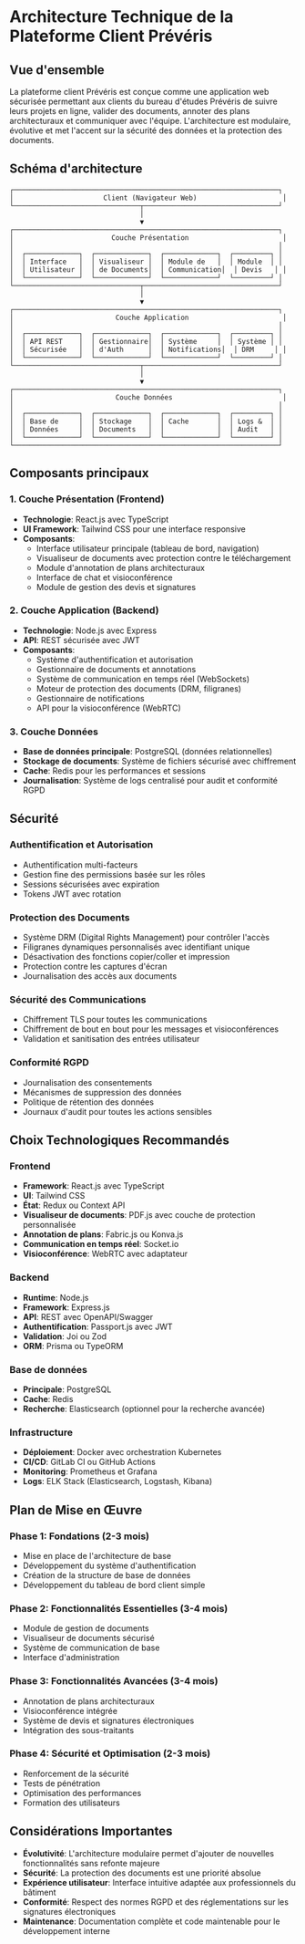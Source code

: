 # Architecture Technique de la Plateforme Client Prévéris

## Vue d'ensemble

La plateforme client Prévéris est conçue comme une application web sécurisée permettant aux clients du bureau d'études Prévéris de suivre leurs projets en ligne, valider des documents, annoter des plans architecturaux et communiquer avec l'équipe. L'architecture est modulaire, évolutive et met l'accent sur la sécurité des données et la protection des documents.

## Schéma d'architecture

```
┌─────────────────────────────────────────────────────────────────┐
│                      Client (Navigateur Web)                     │
└───────────────────────────────┬─────────────────────────────────┘
                                │
                                ▼
┌─────────────────────────────────────────────────────────────────┐
│                        Couche Présentation                       │
│                                                                 │
│  ┌─────────────┐  ┌─────────────┐  ┌─────────────┐  ┌─────────┐ │
│  │ Interface   │  │ Visualiseur │  │ Module de   │  │ Module  │ │
│  │ Utilisateur │  │ de Documents│  │ Communication│  │ Devis   │ │
│  └─────────────┘  └─────────────┘  └─────────────┘  └─────────┘ │
└───────────────────────────────┬─────────────────────────────────┘
                                │
                                ▼
┌─────────────────────────────────────────────────────────────────┐
│                         Couche Application                       │
│                                                                 │
│  ┌─────────────┐  ┌─────────────┐  ┌─────────────┐  ┌─────────┐ │
│  │ API REST    │  │ Gestionnaire│  │ Système     │  │ Système │ │
│  │ Sécurisée   │  │ d'Auth      │  │ Notifications│  │ DRM     │ │
│  └─────────────┘  └─────────────┘  └─────────────┘  └─────────┘ │
└───────────────────────────────┬─────────────────────────────────┘
                                │
                                ▼
┌─────────────────────────────────────────────────────────────────┐
│                         Couche Données                           │
│                                                                 │
│  ┌─────────────┐  ┌─────────────┐  ┌─────────────┐  ┌─────────┐ │
│  │ Base de     │  │ Stockage    │  │ Cache       │  │ Logs &  │ │
│  │ Données     │  │ Documents   │  │             │  │ Audit   │ │
│  └─────────────┘  └─────────────┘  └─────────────┘  └─────────┘ │
└─────────────────────────────────────────────────────────────────┘
```

## Composants principaux

### 1. Couche Présentation (Frontend)

- **Technologie**: React.js avec TypeScript
- **UI Framework**: Tailwind CSS pour une interface responsive
- **Composants**:
  - Interface utilisateur principale (tableau de bord, navigation)
  - Visualiseur de documents avec protection contre le téléchargement
  - Module d'annotation de plans architecturaux
  - Interface de chat et visioconférence
  - Module de gestion des devis et signatures

### 2. Couche Application (Backend)

- **Technologie**: Node.js avec Express
- **API**: REST sécurisée avec JWT
- **Composants**:
  - Système d'authentification et autorisation
  - Gestionnaire de documents et annotations
  - Système de communication en temps réel (WebSockets)
  - Moteur de protection des documents (DRM, filigranes)
  - Gestionnaire de notifications
  - API pour la visioconférence (WebRTC)

### 3. Couche Données

- **Base de données principale**: PostgreSQL (données relationnelles)
- **Stockage de documents**: Système de fichiers sécurisé avec chiffrement
- **Cache**: Redis pour les performances et sessions
- **Journalisation**: Système de logs centralisé pour audit et conformité RGPD

## Sécurité

### Authentification et Autorisation

- Authentification multi-facteurs
- Gestion fine des permissions basée sur les rôles
- Sessions sécurisées avec expiration
- Tokens JWT avec rotation

### Protection des Documents

- Système DRM (Digital Rights Management) pour contrôler l'accès
- Filigranes dynamiques personnalisés avec identifiant unique
- Désactivation des fonctions copier/coller et impression
- Protection contre les captures d'écran
- Journalisation des accès aux documents

### Sécurité des Communications

- Chiffrement TLS pour toutes les communications
- Chiffrement de bout en bout pour les messages et visioconférences
- Validation et sanitisation des entrées utilisateur

### Conformité RGPD

- Journalisation des consentements
- Mécanismes de suppression des données
- Politique de rétention des données
- Journaux d'audit pour toutes les actions sensibles

## Choix Technologiques Recommandés

### Frontend

- **Framework**: React.js avec TypeScript
- **UI**: Tailwind CSS
- **État**: Redux ou Context API
- **Visualiseur de documents**: PDF.js avec couche de protection personnalisée
- **Annotation de plans**: Fabric.js ou Konva.js
- **Communication en temps réel**: Socket.io
- **Visioconférence**: WebRTC avec adaptateur

### Backend

- **Runtime**: Node.js
- **Framework**: Express.js
- **API**: REST avec OpenAPI/Swagger
- **Authentification**: Passport.js avec JWT
- **Validation**: Joi ou Zod
- **ORM**: Prisma ou TypeORM

### Base de données

- **Principale**: PostgreSQL
- **Cache**: Redis
- **Recherche**: Elasticsearch (optionnel pour la recherche avancée)

### Infrastructure

- **Déploiement**: Docker avec orchestration Kubernetes
- **CI/CD**: GitLab CI ou GitHub Actions
- **Monitoring**: Prometheus et Grafana
- **Logs**: ELK Stack (Elasticsearch, Logstash, Kibana)

## Plan de Mise en Œuvre

### Phase 1: Fondations (2-3 mois)

- Mise en place de l'architecture de base
- Développement du système d'authentification
- Création de la structure de base de données
- Développement du tableau de bord client simple

### Phase 2: Fonctionnalités Essentielles (3-4 mois)

- Module de gestion de documents
- Visualiseur de documents sécurisé
- Système de communication de base
- Interface d'administration

### Phase 3: Fonctionnalités Avancées (3-4 mois)

- Annotation de plans architecturaux
- Visioconférence intégrée
- Système de devis et signatures électroniques
- Intégration des sous-traitants

### Phase 4: Sécurité et Optimisation (2-3 mois)

- Renforcement de la sécurité
- Tests de pénétration
- Optimisation des performances
- Formation des utilisateurs

## Considérations Importantes

- **Évolutivité**: L'architecture modulaire permet d'ajouter de nouvelles fonctionnalités sans refonte majeure
- **Sécurité**: La protection des documents est une priorité absolue
- **Expérience utilisateur**: Interface intuitive adaptée aux professionnels du bâtiment
- **Conformité**: Respect des normes RGPD et des réglementations sur les signatures électroniques
- **Maintenance**: Documentation complète et code maintenable pour le développement interne